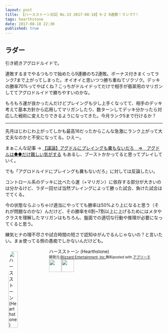 ```yaml
---
layout: post
title: 【ハースストーン日記 No.33 2017-08-18】9-2 9連勝！ランク7！
tags: hearthstone
date: 2017-08-18 22:30
published: true
---
```


## ラダー
引き続きアグロドルイドで。

連敗するまでやるつもりで始めたら9連勝のち2連敗。ボーナス付きまくってランク7まで上がってしまった。オイオイと思いつつ勝ち重ねてゾクゾク。デッキの勝率70%ってやばくね？こっちがドルイドってだけで相手が翡翠用のマリガンしててアグロドルイドで勝ちやすいのかな。

もろもろ運が良かったんだけどプレイングも少し上手くなってて、相手のデッキ考えて基本方針から応用してマリガンしたり、数ターンしてデッキ分かったら対応した戦術に変えたりできるようになってきた。今月ランク5まで行けるか？

---

先月はじわじわ上がってしかも最高16だったからこんな急激にランク上がって大丈夫なのかと不安になってる。ひえー。

まぁこんな記事 → <a href="https://xn--zcka9bza7pybd5118hco4a.com/5887" target="_blank">【議論】アグドルにプレイングも糞もないだろ　⇒　アグドルは●●だけ難しい気がする</a> もあるし、ブーストかかってると思ってプレイしていく。

でも「アグロドルイドにプレイングも糞もないだろ」に対しては反論したい。

コントロール系のデッキに比べたら運（+マリガン）に依存する部分が大きいのは分かるけど、ラダー回せば当然プレイングによって勝った試合、負けた試合はでてくる。

今の状態ならぶっちゃけ適当にやってても勝率は50%より上になると思う（それが問題なのかな）んだけど、その勝率を6割~7割以上に上げるためにはメタやクラスを理解したマリガンはもちろん、盤面での適切な行動や推理が必要になってくると思う。

練気ヒナの理不尽さや試合時間の短さで認知ゆがんでるんじゃないの？と言いたい。まぁ使ってる側の愚痴でしかないんだけども。


<div id="appreach-box" style="text-align:left;"><img id="appreach-image" src="https://lh6.ggpht.com/J-_wYHXVmR86Mvq6KNHiSvR0T3WH4wHgVC0OLQEIa1FHVbXARD0zafLA8JEUjo-CqDw=w170" alt="ハースストーン (Hearthstone)" style="float:left; margin:10px; width:25%; max-width:120px; border-radius:10%;"><div class="appreach-info" style="margin: 10px;"><div id="appreach-appname">ハースストーン (Hearthstone)</div><div id="appreach-developer" style="font-size:80%; display:inline-block; _display:inline;">開発元:<a id="appreach-developerurl" href="https://itunes.apple.com/jp/developer/blizzard-entertainment-inc/id306862900?uo=4" target="_blank" rel="nofollow">Blizzard Entertainment, Inc.</a></div><div id="appreach-price" style="font-size:80%; display:inline-block; _display:inline;">無料</div><div class="appreach-powered" style="font-size:80%; display:inline-block; _display:inline;">posted with <a href="http://mama-hack.com/app-reach/" title="アプリーチ" target="_blank" rel="nofollow">アプリーチ</a></div><div class="appreach-links" style="float: left;"><div id="appreach-itunes-link" style="display: inline-block; _display: inline;"><a id="appreach-itunes" href="https://itunes.apple.com/jp/app/%E3%83%8F%E3%83%BC%E3%82%B9%E3%82%B9%E3%83%88%E3%83%BC%E3%83%B3-hearthstone/id625257520?mt=8&amp;uo=4&amp;at=10l4wP" target="_blank" rel="nofollow"><img src="https://nabettu.github.io/appreach/img/itune_ja.svg" style="height:40px;"></a></div><div id="appreach-gplay-link" style="display:inline-block; _display:inline;"><a id="appreach-gplay" href="https://play.google.com/store/apps/details?id=com.blizzard.wtcg.hearthstone" target="_blank" rel="nofollow"><img src="https://nabettu.github.io/appreach/img/gplay_ja.png" style="height:40px;"></a></div></div></div><div class="appreach-footer" style="margin-bottom:10px; clear: left;"></div></div>